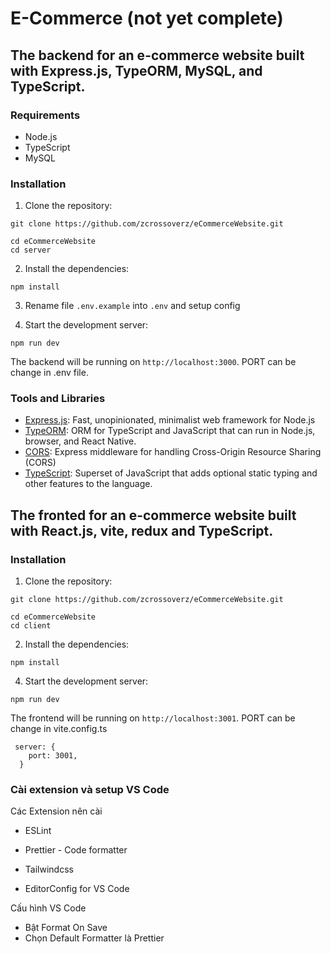 # E-Commerce (not yet complete)

## The backend for an e-commerce website built with Express.js, TypeORM, MySQL, and TypeScript.

### Requirements

- Node.js
- TypeScript
- MySQL

### Installation

1. Clone the repository:

```
git clone https://github.com/zcrossoverz/eCommerceWebsite.git

cd eCommerceWebsite
cd server
```

2. Install the dependencies:

```
npm install
```

3. Rename file `.env.example` into `.env` and setup config

4. Start the development server:

```
npm run dev
```

The backend will be running on `http://localhost:3000`. PORT can be change in .env file.

### Tools and Libraries

- [Express.js](https://expressjs.com/): Fast, unopinionated, minimalist web framework for Node.js
- [TypeORM](https://typeorm.io/): ORM for TypeScript and JavaScript that can run in Node.js, browser, and React Native.
- [CORS](https://github.com/expressjs/cors): Express middleware for handling Cross-Origin Resource Sharing (CORS)
- [TypeScript](https://www.typescriptlang.org/): Superset of JavaScript that adds optional static typing and other features to the language.

## The fronted for an e-commerce website built with React.js, vite, redux and TypeScript.

### Installation

1. Clone the repository:

```
git clone https://github.com/zcrossoverz/eCommerceWebsite.git

cd eCommerceWebsite
cd client
```

2. Install the dependencies:

```
npm install
```

4. Start the development server:

```
npm run dev
```

The frontend will be running on `http://localhost:3001`. PORT can be change in vite.config.ts

```
 server: {
    port: 3001,
  }
```

### Cài extension và setup VS Code

Các Extension nên cài

- ESLint

- Prettier - Code formatter

- Tailwindcss

- EditorConfig for VS Code

Cấu hình VS Code

- Bật Format On Save
- Chọn Default Formatter là Prettier
